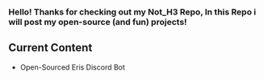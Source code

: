 ### Hello! Thanks for checking out my Not_H3 Repo, In this Repo i will post my open-source (and fun) projects! 

## Current Content

- Open-Sourced Eris Discord Bot
